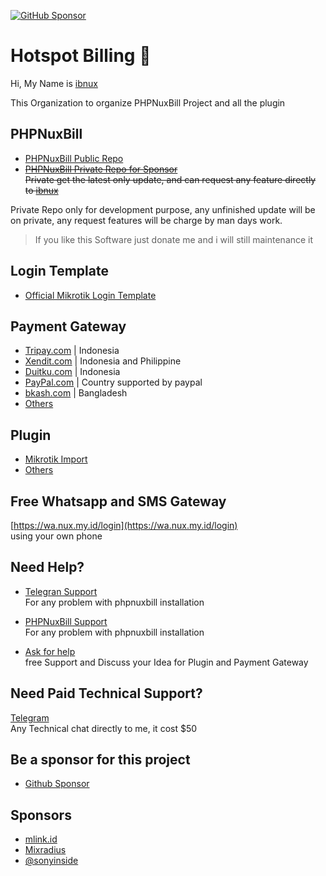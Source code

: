 [![GitHub Sponsor](https://img.shields.io/github/sponsors/ibnux?label=Sponsor&logo=GitHub)](https://github.com/sponsors/ibnux)

# Hotspot Billing 👋

Hi, My Name is [ibnux](https://github.com/ibnux)

This Organization to organize PHPNuxBill Project and all the plugin

## PHPNuxBill

- [PHPNuxBill Public Repo](https://github.com/hotspotbilling/phpnuxbill)
- ~~[PHPNuxBill Private Repo for Sponsor](https://github.com/hotspotbilling/phpnuxbill-private)~~    
   ~~Private get the latest only update, and can request any feature directly to [ibnux](https://github.com/ibnux)~~

Private Repo only for development purpose, any unfinished update will be on private, any request features will be charge by man days work.

> If you like this Software just donate me and i will still maintenance it

## Login Template

- [Official Mikrotik Login Template](https://github.com/hotspotbilling/phpnuxbill-mikrotik-login-template)

## Payment Gateway

- [Tripay.com](https://github.com/hotspotbilling/phpnuxbill-tripay) | Indonesia
- [Xendit.com](https://github.com/hotspotbilling/phpnuxbill-xendit) | Indonesia and Philippine
- [Duitku.com](https://github.com/hotspotbilling/phpnuxbill-duitku) | Indonesia
- [PayPal.com](https://github.com/hotspotbilling/phpnuxbill-paypal) | Country supported by paypal
- [bkash.com](https://github.com/hotspotbilling/phpnuxbill-bkash) | Bangladesh
- [Others](https://github.com/orgs/hotspotbilling/repositories?q=payment+gateway)

## Plugin

- [Mikrotik Import](https://github.com/hotspotbilling/phpnuxbill-plugin-mikrotik-import)
- [Others](https://github.com/orgs/hotspotbilling/repositories?q=plugin)

## Free Whatsapp and SMS Gateway
 [https://wa.nux.my.id/login](https://wa.nux.my.id/login)  
 using your own phone

## Need Help? 

- [Telegran Support](https://t.me/phpnuxbill)   
  For any problem with phpnuxbill installation

- [PHPNuxBill Support](https://github.com/hotspotbilling/phpnuxbill/discussions)   
  For any problem with phpnuxbill installation

- [Ask for help](https://github.com/hotspotbilling/.github/discussions)   
  free Support and Discuss your Idea for Plugin and Payment Gateway

## Need Paid Technical Support?

[Telegram](https://t.me/ibnux)   
Any Technical chat directly to me, it cost $50 

## Be a sponsor for this project

- [Github Sponsor](https://github.com/sponsors/ibnux)

## Sponsors

- [mlink.id](https://mlink.id)
- [Mixradius](https://mixradius.com/?utm_source=hotspotbilling-ibnux)
- [@sonyinside](https://github.com/sonyinside)

